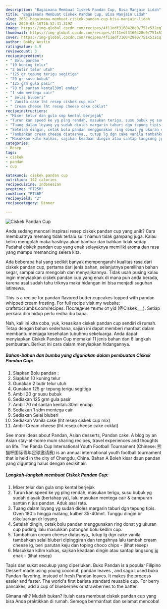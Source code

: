 ```yaml
---
description: "Bagaimana Membuat Ciskek Pandan Cup, Bisa Manjain Lidah"
title: "Bagaimana Membuat Ciskek Pandan Cup, Bisa Manjain Lidah"
slug: 2631-bagaimana-membuat-ciskek-pandan-cup-bisa-manjain-lidah
date: 2020-08-10T16:52:41.319Z
image: https://img-global.cpcdn.com/recipes/4f11edf3160428e0/751x532cq70/ciskek-pandan-cup-foto-resep-utama.jpg
thumbnail: https://img-global.cpcdn.com/recipes/4f11edf3160428e0/751x532cq70/ciskek-pandan-cup-foto-resep-utama.jpg
cover: https://img-global.cpcdn.com/recipes/4f11edf3160428e0/751x532cq70/ciskek-pandan-cup-foto-resep-utama.jpg
author: Bobby Austin
ratingvalue: 4.9
reviewcount: 3
recipeingredient:
- " Bolu pandan "
- "10 kuning telur"
- "2 butir telur utuh"
- "125 gr tepung terigu segitiga"
- "20 gr susu bubuk"
- "125 grm gula pasir"
- "70 ml santan kental30ml endap"
- "1 sdm mentega cair"
- " Selai bluberi"
- " Vanila cake lht resep ciskek cup mix"
- " Cream cheese lht resep cheese cake coklat"
recipeinstructions:
- "Mixer telur dan gula smp kental berjejak"
- "Turun kan speed ke yg plng rendah, masukan terigu, susu bubuk yg sudah diayak (bertahap ya), lalu masukan mentega cair &amp; campuran santan n jus pandan. Aduk asal rata."
- "Tuang dalam loyang yg sudah dioles margarin taburi dgn tepung tipis. Oven 180&#39;c hingga matang, kulber 35-40mnt. Tunggu dingin br dikeluarkan dr loyang"
- "Setelah dingin, cetak bolu pandan menggunakan ring donat yg ukuran cup puding, lalu masukkan potongan bolu kedlm cup."
- "Tambahkan cream cheese diatasnya,, tutup lg dgn cake vanila tambahkan selai bluberi dipinggiran dan tengahnya lalu tambah cream cheese lg, beri parutan keju dan toping choco chips             (lihat resep)"
- "Masukkan kdlm kulkas, sajikan keadaan dingin atau santap langsung jg enak             (lihat resep)"
categories:
- Resep
tags:
- ciskek
- pandan
- cup

katakunci: ciskek pandan cup 
nutrition: 142 calories
recipecuisine: Indonesian
preptime: "PT25M"
cooktime: "PT46M"
recipeyield: "2"
recipecategory: Dinner

---
```



![Ciskek Pandan Cup](https://img-global.cpcdn.com/recipes/4f11edf3160428e0/751x532cq70/ciskek-pandan-cup-foto-resep-utama.jpg)

Anda sedang mencari inspirasi resep ciskek pandan cup yang unik? Cara membuatnya memang tidak terlalu sulit namun tidak gampang juga. Kalau keliru mengolah maka hasilnya akan hambar dan bahkan tidak sedap. Padahal ciskek pandan cup yang enak selayaknya memiliki aroma dan rasa yang mampu memancing selera kita.

Ada beberapa hal yang sedikit banyak mempengaruhi kualitas rasa dari ciskek pandan cup, pertama dari jenis bahan, selanjutnya pemilihan bahan segar, sampai cara mengolah dan menyajikannya. Tidak usah pusing kalau ingin menyiapkan ciskek pandan cup yang enak di mana pun anda berada, karena asal sudah tahu triknya maka hidangan ini bisa menjadi suguhan istimewa.

This is a recipe for pandan flavored butter cupcakes topped with pandan whipped cream frosting. For full recipe visit my website: craftstocrumbs.com/recipes. Последние твиты от yid (@Ciskek___). Setiap perkara dlm hidup perlu redha ibu bapa.


Nah, kali ini kita coba, yuk, kreasikan ciskek pandan cup sendiri di rumah. Tetap dengan bahan sederhana, sajian ini dapat memberi manfaat dalam membantu menjaga kesehatan tubuhmu sekeluarga. Anda dapat menyiapkan Ciskek Pandan Cup memakai 11 jenis bahan dan 6 langkah pembuatan. Berikut ini cara dalam menyiapkan hidangannya.

<!--inarticleads1-->

##### Bahan-bahan dan bumbu yang digunakan dalam pembuatan Ciskek Pandan Cup:

1. Siapkan  Bolu pandan :
1. Siapkan 10 kuning telur
1. Gunakan 2 butir telur utuh
1. Gunakan 125 gr tepung terigu segitiga
1. Ambil 20 gr susu bubuk
1. Sediakan 125 grm gula pasir
1. Ambil 70 ml santan kental+30ml endap
1. Sediakan 1 sdm mentega cair
1. Sediakan  Selai bluberi
1. Sediakan  Vanila cake (lht resep ciskek cup mix)
1. Ambil  Cream cheese (lht resep cheese cake coklat)


See more ideas about Pandan, Asian desserts, Pandan cake. A blog by an Asian stay-at-home mum sharing recipes, travel experiences and thoughts on life. The Panda Cup International Youth Football Tournament (Chinese: 熊猫杯国际青年足球邀请赛) is an annual international youth football tournament that is held in the city of Chengdu, China. Bahan A Boleh kisar daun pandan yang digunting halus dengan sedikit air. 

<!--inarticleads2-->

##### Langkah-langkah membuat Ciskek Pandan Cup:

1. Mixer telur dan gula smp kental berjejak
1. Turun kan speed ke yg plng rendah, masukan terigu, susu bubuk yg sudah diayak (bertahap ya), lalu masukan mentega cair &amp; campuran santan n jus pandan. Aduk asal rata.
1. Tuang dalam loyang yg sudah dioles margarin taburi dgn tepung tipis. Oven 180&#39;c hingga matang, kulber 35-40mnt. Tunggu dingin br dikeluarkan dr loyang
1. Setelah dingin, cetak bolu pandan menggunakan ring donat yg ukuran cup puding, lalu masukkan potongan bolu kedlm cup.
1. Tambahkan cream cheese diatasnya,, tutup lg dgn cake vanila tambahkan selai bluberi dipinggiran dan tengahnya lalu tambah cream cheese lg, beri parutan keju dan toping choco chips -             (lihat resep)
1. Masukkan kdlm kulkas, sajikan keadaan dingin atau santap langsung jg enak -             (lihat resep)


Tapis dan sukat secukup yang diperlukan. Buko Pandan is a popular Filipino Dessert made using young coconut, pandan leaves , and sago I used buko Pandan flavoring, instead of fresh Pandan leaves. It makes the process easier and faster. The world&#39;s first barista standard reusable cup. For berry pancakes, add a cup of blueberries or strawberries to the batter. 

Gimana nih? Mudah bukan? Itulah cara membuat ciskek pandan cup yang bisa Anda praktikkan di rumah. Semoga bermanfaat dan selamat mencoba!
